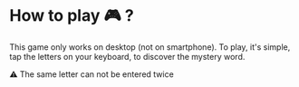# How to play :video_game: ?

This game only works on desktop (not on smartphone).
To play, it's simple, tap the letters on your keyboard, to discover the mystery word. 

:warning: The same letter can not be entered twice
